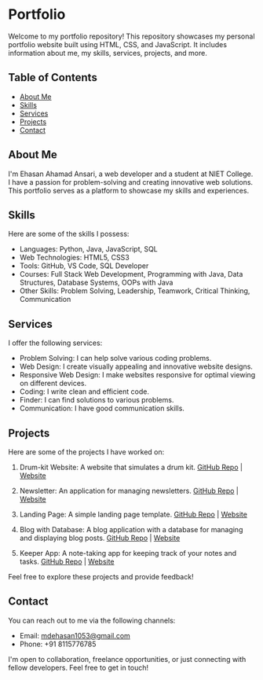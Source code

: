 # Portfolio

Welcome to my portfolio repository! This repository showcases my personal portfolio website built using HTML, CSS, and JavaScript. It includes information about me, my skills, services, projects, and more.

## Table of Contents

- [About Me](#about-me)
- [Skills](#skills)
- [Services](#services)
- [Projects](#projects)
- [Contact](#contact)

## About Me

I'm Ehasan Ahamad Ansari, a web developer and a student at NIET College. I have a passion for problem-solving and creating innovative web solutions. This portfolio serves as a platform to showcase my skills and experiences.

## Skills

Here are some of the skills I possess:

- Languages: Python, Java, JavaScript, SQL
- Web Technologies: HTML5, CSS3
- Tools: GitHub, VS Code, SQL Developer
- Courses: Full Stack Web Development, Programming with Java, Data Structures, Database Systems, OOPs with Java
- Other Skills: Problem Solving, Leadership, Teamwork, Critical Thinking, Communication

## Services

I offer the following services:

- Problem Solving: I can help solve various coding problems.
- Web Design: I create visually appealing and innovative website designs.
- Responsive Web Design: I make websites responsive for optimal viewing on different devices.
- Coding: I write clean and efficient code.
- Finder: I can find solutions to various problems.
- Communication: I have good communication skills.

## Projects

Here are some of the projects I have worked on:

1. Drum-kit Website: A website that simulates a drum kit. [GitHub Repo](https://github.com/ehasan8115/drum-kit) | [Website](https://ehasan8115.github.io/drum-kit/)

2. Newsletter: An application for managing newsletters. [GitHub Repo](https://github.com/ehasan8115/newsletter-app) | [Website](https://newsletter-app-ehasan.onrender.com/)

3. Landing Page: A simple landing page template. [GitHub Repo](https://github.com/ehasan8115/landing-page) | [Website](https://ehasan8115.github.io/landing-page/)

4. Blog with Database: A blog application with a database for managing and displaying blog posts. [GitHub Repo](https://github.com/ehasan8115/blog-with-database) | [Website](https://blog-with-database-3qz1.onrender.com/)

5. Keeper App: A note-taking app for keeping track of your notes and tasks. [GitHub Repo](https://github.com/ehasan8115/keeper) | [Website](https://ehasan-keeper-app.netlify.app/)

Feel free to explore these projects and provide feedback!

## Contact

You can reach out to me via the following channels:

- Email: mdehasan1053@gmail.com
- Phone: +91 8115776785

I'm open to collaboration, freelance opportunities, or just connecting with fellow developers. Feel free to get in touch!

